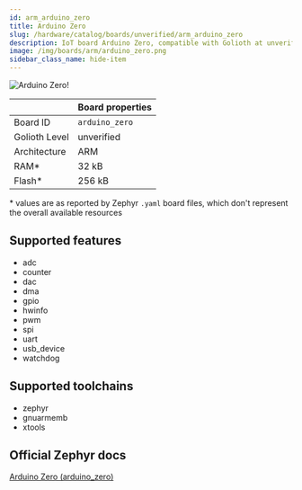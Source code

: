 ```yaml
---
id: arm_arduino_zero
title: Arduino Zero
slug: /hardware/catalog/boards/unverified/arm_arduino_zero
description: IoT board Arduino Zero, compatible with Golioth at unverified level.
image: /img/boards/arm/arduino_zero.png
sidebar_class_name: hide-item
---
```


[//]: # (This is an auto-generated file, do not edit! Changes to it will be lost upon re-generation)

![Arduino Zero!](/img/boards/arm/arduino_zero.png "Arduino Zero")

|                | Board properties     |
| -------------  | -------------------- |
| Board ID       | `arduino_zero` |
| Golioth Level  | unverified       |
| Architecture   | ARM |
| RAM*           | 32 kB |
| Flash*         | 256 kB |

\* values are as reported by Zephyr `.yaml` board files, which don't represent the overall available resources



## Supported features

* adc
* counter
* dac
* dma
* gpio
* hwinfo
* pwm
* spi
* uart
* usb_device
* watchdog

## Supported toolchains

* zephyr
* gnuarmemb
* xtools

## Official Zephyr docs

[Arduino Zero (arduino_zero)](https://docs.zephyrproject.org/latest/boards/arm/arduino_zero/doc/index.html)
